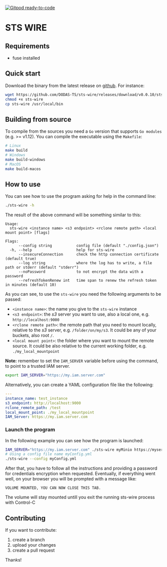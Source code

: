 [![Gitpod ready-to-code](https://img.shields.io/badge/Gitpod-ready--to--code-blue?logo=gitpod)](https://gitpod.io/#https://github.com/DODAS-TS/sts-wire)

# STS WIRE 

## Requirements

- fuse installed
## Quick start

Download the binary from the latest release on [github](https://github.com/DODAS-TS/dodas-go-client/releases). For instance:

```bash
wget https://github.com/DODAS-TS/sts-wire/releases/download/v0.0.10/sts-wire
chmod +x sts-wire
cp sts-wire /usr/local/bin
```
## Building from source

To compile from the sources you need a `Go` version that supports `Go modules` (e.g. >= v1.12). You can compile the executable using the `Makefile`:

```bash
# Linux
make build
# Windows
make build-windows
# MacOS
make build-macos
```

## How to use

You can see how to use the program asking for help in the command line:

```bash
./sts-wire -h
```

The result of the above command will be something similar to this:

```text
Usage:
  sts-wire <instance name> <s3 endpoint> <rclone remote path> <local mount point> [flags]

Flags:
      --config string           config file (default "./config.json")
  -h, --help                    help for sts-wire
      --insecureConnection      check the http connection certificate (default true)
      --log string              where the log has to write, a file path or stderr (default "stderr")
      --noPassword              to not encrypt the data with a password
      --refreshTokenRenew int   time span to renew the refresh token in minutes (default 10)
```

As you can see, to use the `sts-wire` you need the following arguments to be passed:

- `<instance name>`: the name you give to the `sts-wire` instance
- `<s3 endpoint>`: the *s3* server you want to use, also a local one, e.g. `http://localhost:9000`
- `<rclone remote path>`: the remote path that you need to mount locally, relative to the *s3* server, e.g. `/folder/on/my/s3`. It could be any of your buckets, also root `/`.
- `<local mount point>`: the folder where you want to mount the remote source. It could be also relative to the current working folder, e.g. `./my_local_mountpoint`
  
**Note:** remember to set the `IAM_SERVER` variable before using the command, to point to a trusted IAM server.

```bash
export IAM_SERVER="https://my.iam.server.com"
```

Alternatively, you can create a YAML configuration file like the following:

```yaml
---
instance_name: test_instance
s3_endpoint: http://localhost:9000
rclone_remote_path: /test
local_mount_point: ./my_local_mountpoint
IAM_Server: https://my.iam.server.com
```

### Launch the program

In the following example you can see how the program is launched:

```bash
IAM_SERVER="https://my.iam.server.com" ./sts-wire myMinio https://myserver.com:9000 / ./mountedVolume
# Using a config file name myConfig.yml
./sts-wire --config myConfig.yml
```


After that, you have to follow all the instructions and providing a password for credentials encryption when requested.
Eventually, if everything went well, on your browser you will be prompted with a message like:

```text
VOLUME MOUNTED, YOU CAN NOW CLOSE THIS TAB. 
```

The volume will stay mounted untill you exit the running sts-wire process with Control-C
## Contributing

If you want to contribute:

1. create a branch
2. upload your changes
3. create a pull request

Thanks!
